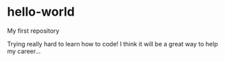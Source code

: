 # hello-world
My first repository

Trying really hard to learn how to code! I think it will be a great way to help my career...

